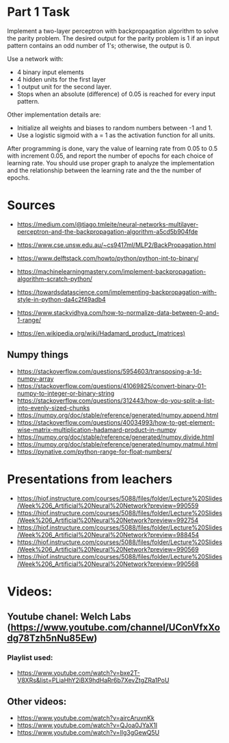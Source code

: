 # Part 1 Task
Implement a two-layer perceptron with backpropagation algorithm to solve the parity problem. The desired output for the parity problem is 1 if an input pattern contains an odd number of 1's; otherwise, the output is 0.

Use a network with:
- 4 binary input elements 
- 4 hidden units for the first layer
- 1 output unit for the second layer. 
- Stops when an absolute (difference) of 0.05 is reached for every input pattern.

Other implementation details are:
* Initialize all weights and biases to random numbers between -1 and 1.
* Use a logistic sigmoid with a = 1 as the activation function for all units.

After programming is done, vary the value of learning rate from 0.05 to 0.5 with increment 0.05, and report the number of epochs for each choice of learning rate.
You should use proper graph to analyze the implementation and the relationship between the learning rate and the the number of epochs.

# Sources
- https://medium.com/@tiago.tmleite/neural-networks-multilayer-perceptron-and-the-backpropagation-algorithm-a5cd5b904fde
- https://www.cse.unsw.edu.au/~cs9417ml/MLP2/BackPropagation.html

- https://www.delftstack.com/howto/python/python-int-to-binary/
- https://machinelearningmastery.com/implement-backpropagation-algorithm-scratch-python/
- https://towardsdatascience.com/implementing-backpropagation-with-style-in-python-da4c2f49adb4
- https://www.stackvidhya.com/how-to-normalize-data-between-0-and-1-range/
- https://en.wikipedia.org/wiki/Hadamard_product_(matrices)

## Numpy things
- https://stackoverflow.com/questions/5954603/transposing-a-1d-numpy-array
- https://stackoverflow.com/questions/41069825/convert-binary-01-numpy-to-integer-or-binary-string
- https://stackoverflow.com/questions/312443/how-do-you-split-a-list-into-evenly-sized-chunks
- https://numpy.org/doc/stable/reference/generated/numpy.append.html
- https://stackoverflow.com/questions/40034993/how-to-get-element-wise-matrix-multiplication-hadamard-product-in-numpy
- https://numpy.org/doc/stable/reference/generated/numpy.divide.html
- https://numpy.org/doc/stable/reference/generated/numpy.matmul.html
- https://pynative.com/python-range-for-float-numbers/

# Presentations from leachers
- https://hiof.instructure.com/courses/5088/files/folder/Lecture%20Slides/Week%206_Artificial%20Neural%20Network?preview=990559
- https://hiof.instructure.com/courses/5088/files/folder/Lecture%20Slides/Week%206_Artificial%20Neural%20Network?preview=992754
- https://hiof.instructure.com/courses/5088/files/folder/Lecture%20Slides/Week%206_Artificial%20Neural%20Network?preview=988454
- https://hiof.instructure.com/courses/5088/files/folder/Lecture%20Slides/Week%206_Artificial%20Neural%20Network?preview=990569
- https://hiof.instructure.com/courses/5088/files/folder/Lecture%20Slides/Week%206_Artificial%20Neural%20Network?preview=990568

# Videos:
## Youtube chanel: Welch Labs (https://www.youtube.com/channel/UConVfxXodg78Tzh5nNu85Ew)
### Playlist used:
- https://www.youtube.com/watch?v=bxe2T-V8XRs&list=PLiaHhY2iBX9hdHaRr6b7XevZtgZRa1PoU

## Other videos:
- https://www.youtube.com/watch?v=aircAruvnKk
- https://www.youtube.com/watch?v=QJoa0JYaX1I
- https://www.youtube.com/watch?v=Ilg3gGewQ5U